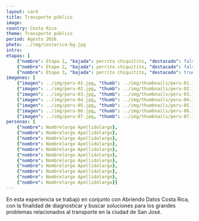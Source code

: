 ```yaml
---
layout: card
title: Transporte público
image: 
country: Costa Rica
theme: Transporte público
period: Agosto 2016
photo: ../img/costarica-bg.jpg
intro:
etapas: [
	{"nombre": Etapa 1, "bajada": perrito chiquitito, "destacado": false},
	{"nombre": Etapa 2, "bajada": perrito chiquitito, "destacado": false},
	{"nombre": Etapa 3, "bajada": perrito chiquitito, "destacado": true}]
imagenes: [
	{"imagen": ../img/peru-01.jpg, "thumb": ../img/thumbnails/peru-01.jpg},
	{"imagen": ../img/peru-02.jpg, "thumb": ../img/thumbnails/peru-02.jpg},
	{"imagen": ../img/peru-03.jpg, "thumb": ../img/thumbnails/peru-03.jpg},
	{"imagen": ../img/peru-04.jpg, "thumb": ../img/thumbnails/peru-04.jpg},
	{"imagen": ../img/peru-05.jpg, "thumb": ../img/thumbnails/peru-05.jpg},
	{"imagen": ../img/peru-06.jpg, "thumb": ../img/thumbnails/peru-06.jpg},
	{"imagen": ../img/peru-07.jpg, "thumb": ../img/thumbnails/peru-07.jpg}]
personas: [
	{"nombre": Nombrelargo Apellidolargo},
	{"nombre": Nombrelargo Apellidolargo},
	{"nombre": Nombrelargo Apellidolargo},
	{"nombre": Nombrelargo Apellidolargo},
	{"nombre": Nombrelargo Apellidolargo},
	{"nombre": Nombrelargo Apellidolargo},
	{"nombre": Nombrelargo Apellidolargo},
	{"nombre": Nombrelargo Apellidolargo},
	{"nombre": Nombrelargo Apellidolargo},
	{"nombre": Nombrelargo Apellidolargo},
	{"nombre": Nombrelargo Apellidolargo}]
---
```


En esta experiencia se trabajó en conjunto con Abriendo Datos Costa Rica, con la finalidad de diagnosticar y buscar soluciones para los grandes problemas relacionados al transporte en la ciudad de San José.
